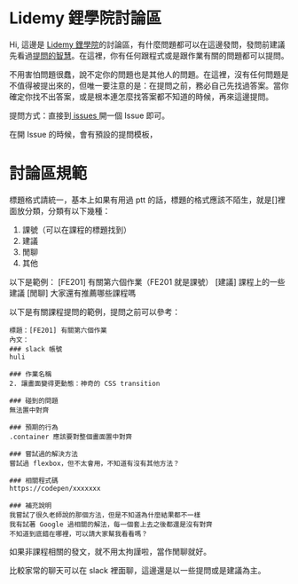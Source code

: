 # Lidemy 鋰學院討論區

Hi,
這邊是 [Lidemy 鋰學院]()的討論區，有什麼問題都可以在這邊發問，發問前建議先看過[提問的智慧](https://www.gitbook.com/book/ryanhanwu/how-to-ask-questions-the-smart-way/details)。在這裡，你有任何跟程式或是跟作業有關的問題都可以提問。

不用害怕問題很蠢，說不定你的問題也是其他人的問題。在這裡，沒有任何問題是不值得被提出來的，但唯一要注意的是：在提問之前，務必自己先找過答案。當你確定你找不出答案，或是根本連怎麼找答案都不知道的時候，再來這邊提問。

提問方式：直接到[ issues ](https://github.com/Lidemy/forum/issues)開一個 Issue 即可。

在開 Issue 的時候，會有預設的提問模板，

# 討論區規範

標題格式請統一，基本上如果有用過 ptt 的話，標題的格式應該不陌生，就是[]裡面放分類，分類有以下幾種：

1. 課號（可以在課程的標題找到）
2. 建議
3. 閒聊
4. 其他

以下是範例：
[FE201] 有關第六個作業（FE201 就是課號）
[建議] 課程上的一些建議
[閒聊] 大家還有推薦哪些課程嗎

以下是有關課程提問的範例，提問之前可以參考：

```
標題：[FE201] 有關第六個作業
內文：
### slack 帳號
huli

### 作業名稱
2. 讓畫面變得更動態：神奇的 CSS transition

### 碰到的問題
無法置中對齊

### 預期的行為
.container 應該要對整個畫面置中對齊

### 嘗試過的解決方法
嘗試過 flexbox，但不太會用，不知道有沒有其他方法？

### 相關程式碼
https://codepen/xxxxxxx

### 補充說明
我嘗試了很久老師說的那個方法，但是不知道為什麼結果都不一樣
我有試著 Google 過相關的解法，每一個套上去之後都還是沒有對齊
不知道到底錯在哪裡，可以請大家幫我看看嗎？

```

如果非課程相關的發文，就不用太拘謹啦，當作閒聊就好。

比較家常的聊天可以在 slack 裡面聊，這邊還是以一些提問或是建議為主。